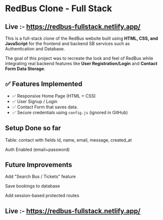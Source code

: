 # RedBus Clone - Full Stack 
## Live :- https://redbus-fullstack.netlify.app/

This is a full-stack clone of the RedBus website built using **HTML, CSS, and JavaScript** for the frontend and backend SB services such as Authentication and Database.

The goal of this project was to recreate the look and feel of RedBus while integrating real backend features like **User Registration/Login** and **Contact Form Data Storage**.


## ✅ Features Implemented

- ✅ Responsive Home Page (HTML + CSS)
- ✅ User Signup / Login 
- ✅ Contact Form that saves data.
- ✅ Secure credentials using `config.js` (ignored in GitHub)


## Setup Done so far

Table: contact with fields id, name, email, message, created_at

Auth Enabled (email+password)

##  Future Improvements

Add "Search Bus / Tickets" feature

Save bookings to database

Add session-based protected routes

## Live :- https://redbus-fullstack.netlify.app/

